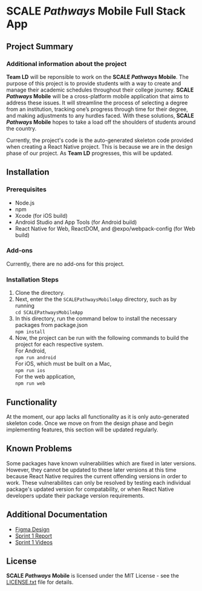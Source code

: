 # **SCALE *Pathways* Mobile** Full Stack App

## Project Summary    


### Additional information about the project  

**Team LD** will be reponsible to work on the **SCALE *Pathways* Mobile**. The purpose of this project is to provide students with a way to create and manage their academic schedules throughout their college journey. **SCALE *Pathways* Mobile** will be a cross-platform mobile application that aims to address these issues. It will streamline the process of selecting a degree from an institution, tracking one’s progress through time for their degree, and making adjustments to any hurdles faced. With these solutions, **SCALE *Pathways* Mobile** hopes to take a load off the shoulders of students around the country.

Currently, the project's code is the auto-generated skeleton code provided when creating a React Native project. This is because we are in the design phase of our project. As **Team LD** progresses, this will be updated.
            
            
## Installation


### Prerequisites

* Node.js
* npm
* Xcode (for iOS build)
* Android Studio and App Tools (for Android build)
* React Native for Web, ReactDOM, and @expo/webpack-config (for Web build)


### Add-ons

Currently, there are no add-ons for this project.


### Installation Steps

1. Clone the directory.
2. Next, enter the the `SCALEPathwaysMobileApp` directory, such as by running\
```cd SCALEPathwaysMobileApp```
3. In this directory, run the command below to install the necessary packages from package.json\
```npm install```
4. Now, the project can be run with the following commands to build the project for each respective system.\
For Android,\
```npm run android```\
For iOS, which must be built on a Mac,\
```npm run ios```\
For the web application,\
```npm run web```


## Functionality

At the moment, our app lacks all functionality as it is only auto-generated skeleton code. Once we move on from the design phase and begin implementing features, this section will be updated regularly.


## Known Problems

Some packages have known vulnerabilities which are fixed in later versions. However, they cannot be updated to these later versions at this time because React Native requires the current offending versions in order to work. These vulnerabilites can only be resolved by testing each individual package's updated version for compatability, or when React Native developers update their package version requirements.


## Additional Documentation

  * [Figma Design](https://www.figma.com/file/wbW23NGW4SgNUxj45qDspd/Scale-Figma-Prototype)
  * [Sprint 1 Report](https://github.com/WSUCptSCapstone-Fall2022Spring2023/scale-mobilefullstackapp/blob/main/Sprint%201%20Report.md)
  * [Sprint 1 Videos](https://drive.google.com/drive/folders/1uS-JWdZm3AKU2bh-7qh2PkwzacMO1niT?usp=sharing)
  
## License
**SCALE *Pathways* Mobile** is licensed under the MIT License - see the [LICENSE.txt](https://github.com/WSUCptSCapstone-Fall2022Spring2023/scale-mobilefullstackapp/blob/main/LICENSE.txt) file for details.
